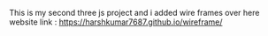 This is my second three js project and i added wire frames over here
website link : https://harshkumar7687.github.io/wireframe/
